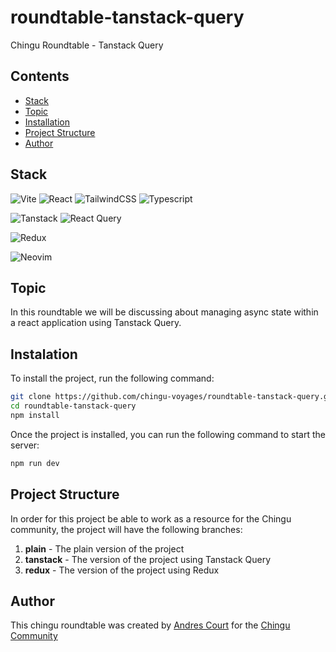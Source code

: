 # roundtable-tanstack-query

Chingu Roundtable - Tanstack Query 

## Contents

- [Stack](#stack)
- [Topic](#topic)
- [Installation](#installation)
- [Project Structure](#project-structure)
- [Author](#author)

## Stack

![Vite](https://img.shields.io/badge/vite-%23646CFF.svg?style=for-the-badge&logo=vite&logoColor=white)
![React](https://img.shields.io/badge/react-%2320232a.svg?style=for-the-badge&logo=react&logoColor=%2361DAFB)
![TailwindCSS](https://img.shields.io/badge/tailwindcss-%2338B2AC.svg?style=for-the-badge&logo=tailwind-css&logoColor=white)
![Typescript](https://img.shields.io/badge/typescript-%23007ACC.svg?style=for-the-badge&logo=typescript&logoColor=white)

![Tanstack](https://img.shields.io/badge/tanstack-%23EAB308.svg?style=for-the-badge&logo=tanstack&logoColor=white)
![React Query](https://img.shields.io/badge/-React%20Query-FF4154?style=for-the-badge&logo=react%20query&logoColor=white)

![Redux](https://img.shields.io/badge/redux-%23593d88.svg?style=for-the-badge&logo=redux&logoColor=white)

![Neovim](https://img.shields.io/badge/NeoVim-%2357A143.svg?&style=for-the-badge&logo=neovim&logoColor=white)

## Topic

In this roundtable we will be discussing about managing async state within a react application using Tanstack Query.

## Instalation

To install the project, run the following command:

```bash
git clone https://github.com/chingu-voyages/roundtable-tanstack-query.git
cd roundtable-tanstack-query
npm install
```

Once the project is installed, you can run the following command to start the server:

```bash
npm run dev
```

## Project Structure

In order for this project be able to work as a resource for the Chingu community, the project will have the following branches:

1. **plain** - The plain version of the project
2. **tanstack** - The version of the project using Tanstack Query
3. **redux** - The version of the project using Redux

## Author

This chingu roundtable was created by [Andres Court](https://github.com/alcb1310) for the [Chingu Community](https://chingu.io)
